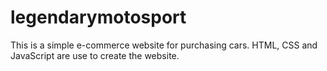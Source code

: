 # legendarymotosport
This is a simple e-commerce website for purchasing cars.
HTML, CSS and JavaScript are use to create the website.
